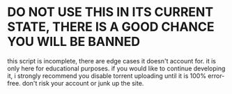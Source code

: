 # DO NOT USE THIS IN ITS CURRENT STATE, THERE IS A GOOD CHANCE YOU WILL BE BANNED
this script is incomplete, there are edge cases it doesn't account for. it is only here for educational purposes. if you would like to continue developing it, i strongly recommend you disable torrent uploading until it is 100% error-free. don't risk your account or junk up the site.
